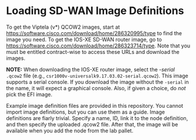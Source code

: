 # Loading SD-WAN Image Definitions

To get the Viptela (v\*) QCOW2 images, start at https://software.cisco.com/download/home/286320995/type to find the image you need.  To get the
IOS-XE SD-WAN router image, go to https://software.cisco.com/download/home/286323714/type.  Note that you must be entitled contract-wise to
access these URLs and download the images.

**NOTE:** When downloading the IOS-XE router image, select the _-serial_ `.qcow2` file (e.g., `csr1000v-universalk9.17.03.02-serial.qcow2`).  This
image supports a serial console.  If you download the image without the `-serial` in the name, it will expect a graphical console.  Also, if given
a choice, do _not_ pick the EFI image.

Example image definition files are provided in this repository.  You cannot import image definitions, but you can use them as a guide.  Image
definitions are fiarly trivial.  Specify a name, ID, link it to the node definition, and then specify the uploaded .qcow2 file.  After that,
the image will be available when you add the node from the lab pallet.

